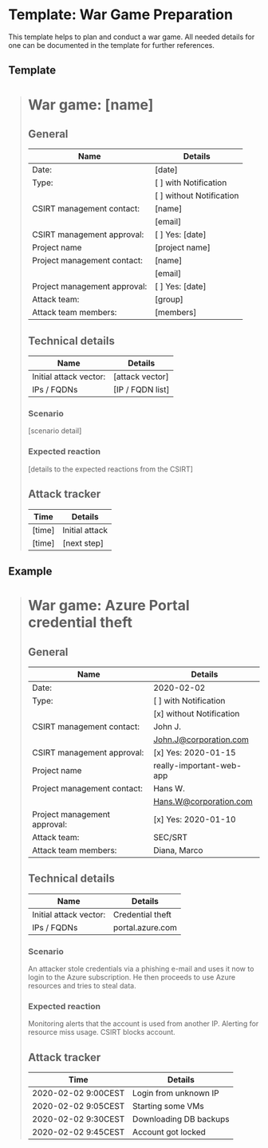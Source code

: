 # Template: War Game Preparation 
This template helps to plan and conduct a war game. All needed details for one can be documented in the template for
further references.

## Template
> # War game: [name]
> ## General
>
> | Name                         | Details                  |
> |------------------------------|--------------------------|
> | Date:                        | [date]                   |
> | Type:                        | [ ] with Notification    |
> |                              | [ ] without Notification |
> | CSIRT management contact:    | [name]                   |
> |                              | [email]                  |
> | CSIRT management approval:   | [ ] Yes: [date]          |
> | Project name                 | [project name]           |
> | Project management contact:  | [name]                   |
> |                              | [email]                  |
> | Project management approval: | [ ] Yes: [date]          |
> | Attack team:                 | [group]                  |
> | Attack team members:         | [members]                |
>
> ## Technical details
>
> | Name                         | Details                  |
> |------------------------------|--------------------------|
> | Initial attack vector:       | [attack vector]          |
> | IPs / FQDNs                  | [IP / FQDN list]         |
>
> ### Scenario
> [scenario detail]
>
> ### Expected reaction
> [details to the expected reactions from the CSIRT]
>
> ## Attack tracker
>
> | Time                         | Details                  |
> |------------------------------|--------------------------|
> | [time]                       | Initial attack           |
> | [time]                       | [next step]              |

## Example
> # War game: Azure Portal credential theft
> ## General
>
> | Name                         | Details                  |
> |------------------------------|--------------------------|
> | Date:                        | 2020-02-02               |
> | Type:                        | [ ] with Notification    |
> |                              | [x] without Notification |
> | CSIRT management contact:    | John J.                  |
> |                              | John.J@corporation.com   |
> | CSIRT management approval:   | [x] Yes: 2020-01-15      |
> | Project name                 | really-important-web-app |
> | Project management contact:  | Hans W.                  |
> |                              | Hans.W@corporation.com   |
> | Project management approval: | [x] Yes: 2020-01-10      |
> | Attack team:                 | SEC/SRT                  |
> | Attack team members:         | Diana, Marco             |
>
> ## Technical details
>
> | Name                         | Details                  |
> |------------------------------|--------------------------|
> | Initial attack vector:       | Credential theft         |
> | IPs / FQDNs                  | portal.azure.com         |
>
> ### Scenario
> An attacker stole credentials via a phishing e-mail and uses it now to login to the Azure subscription. He then
> proceeds to use Azure resources and tries to steal data. 
>
> ### Expected reaction
> Monitoring alerts that the account is used from another IP. Alerting for resource miss usage. CSIRT blocks account.
>
> ## Attack tracker
>
> | Time                         | Details                  |
> |------------------------------|--------------------------|
> | 2020-02-02 9:00CEST          | Login from unknown IP    |
> | 2020-02-02 9:05CEST          | Starting some VMs        |
> | 2020-02-02 9:30CEST          | Downloading DB backups   |
> | 2020-02-02 9:45CEST          | Account got locked       |